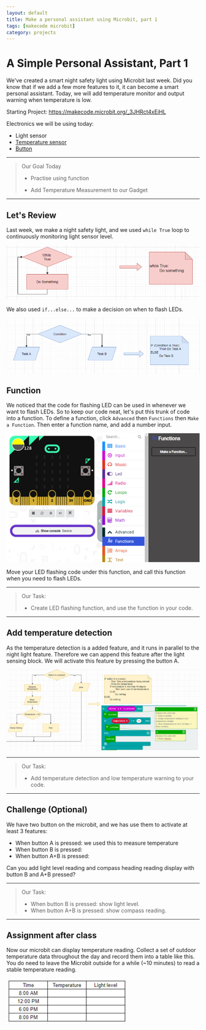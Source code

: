 ```yaml
---
layout: default
title: Make a personal assistant using Microbit, part 1
tags: [makecode microbit]
category: projects
---
```

# A Simple Personal Assistant, Part 1

We've created a smart night safety light using Microbit last week. Did you know that if we add a few more features to it, it can become a smart personal assistant. Today, we will add temperature monitor and output warning when temperature is low. 

Starting Project: https://makecode.microbit.org/_3JHRct4xEiHL

Electronics we will be using today: 

- Light sensor
- [Temperature sensor](https://youtu.be/_T4N8O9xsMA)
- [Button](https://youtu.be/t_Qujjd_38o) 

*** 

> Our Goal Today
>
> - Practise using function
>
> - Add Temperature Measurement to our Gadget

***

## Let's Review

Last week, we make a night safety light, and we used ```while True``` loop to continuously monitoring light sensor level. 

![whileTrue_flowchart_to_code](/assets/whileTrue_flowchart_to_Code.PNG)

We also used ```if...else...``` to make a decision on when to flash LEDs. 

![if_flowchart_to_code](/assets/IF_flowchart_to_Code.PNG)

## Function

We noticed that the code for flashing LED can be used in whenever we want to flash LEDs. So to keep our code neat, let's put this trunk of code into a function. To define a function, click ```Advanced``` then ```Functions``` then ```Make a Function```. Then enter a function name, and add a number input.

![Make function](/assets/make_function.png)

Move your LED flashing code under this function, and call this function when you need to flash LEDs. 

***

> Our Task: 
>
> * Create LED flashing function, and use the function in your code. 

***

## Add temperature detection

As the temperature detection is a added feature, and it runs in parallel to the night light feature. Therefore we can append this feature after the light sensing block. We will activate this feature by pressing the button A. 

![flowchart_add_temperature_detection](/assets/2020_09_20_add_temperature_detection.PNG)

***

> Our Task: 
>
> * Add temperature detection and low temperature warning to your code. 

***

## Challenge (Optional)

We have two button on the microbit, and we has use them to activate at least 3 features:

- When button A is pressed: we used this to measure temperature
- When button B is pressed: 
- When button A+B is pressed: 

Can you add light level reading and compass heading reading display with button B and A+B pressed? 

***

> Our Task: 
>
> * When button B is pressed: show light level.
> * When button A+B is pressed: show compass reading.  

***

## Assignment after class

Now our microbit can display temperature reading. Collect a set of outdoor temperature data throughout the day and record them into a table like this. You do need to leave the Microbit outside for a while (~10 minutes) to read a stable temperature reading. 

![temperature measurement table](/assets/2020_09_20_temperature_measurement_table.PNG)